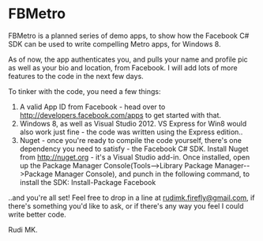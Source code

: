 FBMetro
=======

FBMetro is a planned series of demo apps, to show how the Facebook C# SDK can be used to write compelling Metro apps, for Windows 8. 

As of now, the app authenticates you, and pulls your name and profile pic as well as your bio and location, from Facebook. I will add lots of more features to the code in the next few days.

To tinker with the code, you need a few things:
1) A valid App ID from Facebook - head over to http://developers.facebook.com/apps to get started with that.
2) Windows 8, as well as Visual Studio 2012. VS Express for Win8 would also work just fine - the code was written using the Express edition..
3) Nuget - once you're ready to compile the code yourself, there's one dependency you need to satisfy - the Facebook C# SDK. Install Nuget from http://nuget.org - it's a Visual Studio add-in. Once installed, open up the Package Manager Console(Tools-->Library Package Manager-->Package Manager Console), and punch in the following command, to install the SDK: Install-Package Facebook

..and you're all set! Feel free to drop in a line at rudimk.firefly@gmail.com, if there's something you'd like to ask, or if there's any way you feel I could write better code.


Rudi MK.